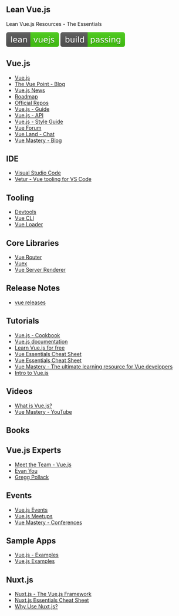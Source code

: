 Lean Vue.js
--
Lean Vue.js Resources - The Essentials

![Lean Vue.js](lean-vuejs.svg) ![Build Passing](build-passing.svg)

Vue.js
---
- [Vue.js](https://vuejs.org/)
- [The Vue Point - Blog](https://medium.com/the-vue-point)
- [Vue.js News](https://news.vuejs.org/)
- [Roadmap](https://github.com/vuejs/vue/projects/6)
- [Official Repos](https://github.com/vuejs)
- [Vue.js - Guide](https://vuejs.org/v2/guide/)
- [Vue.js - API](https://vuejs.org/v2/api/)
- [Vue.js - Style Guide](https://vuejs.org/v2/style-guide/)
- [Vue Forum](https://forum.vuejs.org/)
- [Vue Land - Chat](https://chat.vuejs.org/)
- [Vue Mastery - Blog](https://medium.com/vue-mastery)

IDE
---
- [Visual Studio Code](https://code.visualstudio.com/)
- [Vetur - Vue tooling for VS Code](https://marketplace.visualstudio.com/items?itemName=octref.vetur)

Tooling
---
- [Devtools](https://github.com/vuejs/vue-devtools)
- [Vue CLI](https://cli.vuejs.org/)
- [Vue Loader](https://vue-loader.vuejs.org/)

Core Libraries
---
- [Vue Router](https://router.vuejs.org/)
- [Vuex](https://vuex.vuejs.org/)
- [Vue Server Renderer](https://ssr.vuejs.org/)

Release Notes
---
- [vue releases](https://github.com/vuejs/vue/releases)

Tutorials
---
- [Vue.js - Cookbook](https://vuejs.org/v2/cookbook/)
- [Vue.js documentation](https://scrimba.com/playlist/pXKqta)
- [Learn Vue.js for free](https://scrimba.com/g/glearnvue)
- [Vue Essentials Cheat Sheet](https://codepop.com/Vue-Essentials-Cheat-Sheet.pdf)
- [Vue Essentials Cheat Sheet](http://codepop.com/Vue-Essentials-Cheat-Sheet-Color-Darker.pdf)
- [Vue Mastery - The ultimate learning resource for Vue developers](https://www.vuemastery.com/)
- [Intro to Vue.js](https://www.vuemastery.com/courses/intro-to-vue-js/vue-instance/)

Videos
---
- [What is Vue.js?](https://vimeo.com/247494684)
- [Vue Mastery - YouTube](https://www.youtube.com/vue-mastery)

Books
---

Vue.js Experts
---
- [Meet the Team - Vue.js](https://vuejs.org/v2/guide/team.html)
- [Evan You](https://evanyou.me/)
- [Gregg Pollack](https://www.greggpollack.com/)

Events
---
- [Vue.js Events](https://events.vuejs.org/events/)
- [Vue.js Meetups](https://events.vuejs.org/meetups/)
- [Vue Mastery - Conferences](https://www.vuemastery.com/conferences/)


Sample Apps
---
- [Vue.js - Examples](https://vuejs.org/v2/examples/)
- [Vue.js Examples](https://vuejsexamples.com/)

Nuxt.js
---
- [Nuxt.js - The Vue.js Framework](https://nuxtjs.org/)
- [Nuxt.js Essentials Cheat Sheet](https://www.vuemastery.com/pdf/Nuxtjs-Cheat-Sheet.pdf)
- [Why Use Nuxt.js?](https://player.vimeo.com/video/311756540)
